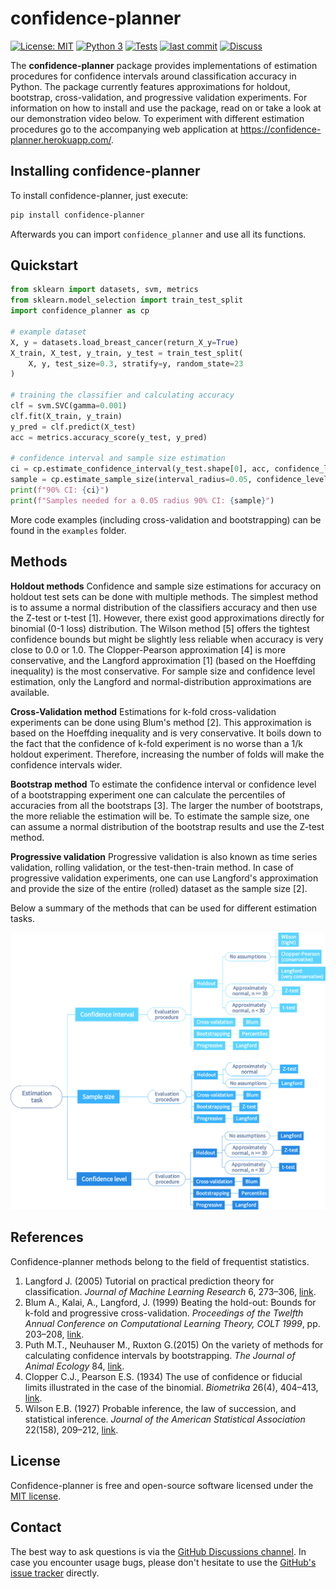 # confidence-planner

[![License: MIT](https://img.shields.io/badge/License-MIT-yellow.svg)](https://opensource.org/licenses/MIT)
[![Python 3](https://img.shields.io/badge/python-3-blue.svg)](https://www.python.org/downloads/)
[![Tests](https://github.com/dabrze/confidence-planner/actions/workflows/Tests.yml/badge.svg?branch=main)](https://github.com/dabrze/confidence-planner/actions/workflows/Tests.yml)
[![last commit](https://img.shields.io/github/last-commit/dabrze/confidence-planner)](https://github.com/dabrze/confidence-planner/commits/)
[![Discuss](https://img.shields.io/github/discussions/dabrze/confidence-planner)](https://github.com/dabrze/confidence-planner/discussions)

The **confidence-planner** package provides implementations of estimation procedures for confidence intervals 
around classification accuracy in Python. The package currently features approximations for holdout, bootstrap,
cross-validation, and progressive validation experiments. For information on how to install and use the package, 
read on or take a look at our demonstration video below. To experiment with different estimation procedures go to the 
accompanying web application at https://confidence-planner.herokuapp.com/. 

## Installing confidence-planner

To install confidence-planner, just execute:

```bash
pip install confidence-planner
```

Afterwards you can import `confidence_planner` and use all its functions.

## Quickstart

```python
from sklearn import datasets, svm, metrics
from sklearn.model_selection import train_test_split
import confidence_planner as cp

# example dataset
X, y = datasets.load_breast_cancer(return_X_y=True)
X_train, X_test, y_train, y_test = train_test_split(
    X, y, test_size=0.3, stratify=y, random_state=23
)

# training the classifier and calculating accuracy
clf = svm.SVC(gamma=0.001)
clf.fit(X_train, y_train)
y_pred = clf.predict(X_test)
acc = metrics.accuracy_score(y_test, y_pred)

# confidence interval and sample size estimation
ci = cp.estimate_confidence_interval(y_test.shape[0], acc, confidence_level=0.90)
sample = cp.estimate_sample_size(interval_radius=0.05, confidence_level=0.90)
print(f"90% CI: {ci}")
print(f"Samples needed for a 0.05 radius 90% CI: {sample}")
```

More code examples (including cross-validation and bootstrapping) can be found in the `examples` folder.

## Methods

**Holdout methods** Confidence and sample size estimations for accuracy on holdout test sets can be done with multiple methods.
The simplest method is to assume a normal distribution of the classifiers accuracy and then use the Z-test or t-test \[1\]. However,
there exist good approximations directly for binomial (0-1 loss) distribution. The Wilson method \[5\] offers the tightest confidence bounds
but might be slightly less reliable when accuracy is very close to 0.0 or 1.0. The Clopper-Pearson approximation \[4\] is more conservative, and the
Langford approximation \[1\] (based on the Hoeffding inequality) is the most conservative. For sample size and confidence level 
estimation, only the Langford and normal-distribution approximations are available.

**Cross-Validation method** Estimations for k-fold cross-validation experiments can be done using Blum's method \[2\]. This
 approximation is based on the Hoeffding inequality and is very conservative. It boils down to the fact that the confidence
 of k-fold experiment is no worse than a 1/k holdout experiment. Therefore, increasing the number of folds will make the
 confidence intervals wider.
 
**Bootstrap method** To estimate the confidence interval or confidence level of a bootstrapping experiment one can calculate
the percentiles of accuracies from all the bootstraps \[3\]. The larger the number of bootstraps, the more reliable the estimation will be. 
To estimate the sample size, one can assume a normal distribution of the bootstrap results and use the Z-test method.

**Progressive validation** Progressive validation is also known as time series validation, rolling validation, or the 
test-then-train method. In case of progressive validation experiments, one can use Langford's approximation and 
provide the size of the entire (rolled) dataset as the sample size \[2\].

Below a summary of the methods that can be used for different estimation tasks.

![Map of estimation methods](examples/img/map.svg)

## References

Confidence-planner methods belong to the field of frequentist statistics.

1. Langford J. (2005) Tutorial on practical prediction theory for classification. *Journal of Machine Learning Research* 6, 273–306, [link](https://www.jmlr.org/papers/volume6/langford05a/langford05a.pdf).
2. Blum A., Kalai, A., Langford, J. (1999) Beating the hold-out: Bounds for k-fold and progressive cross-validation. *Proceedings of the Twelfth Annual Conference on Computational Learning Theory, COLT 1999*, pp. 203–208, [link](https://www.ri.cmu.edu/pub_files/pub1/blum_a_1999_1/blum_a_1999_1.pdf).
3. Puth M.T., Neuhauser M., Ruxton G.(2015) On the variety of methods for calculating confidence intervals by bootstrapping. *The Journal of Animal Ecology* 84, [link](https://doi.org/10.1111/1365-2656.12382).
4. Clopper C.J., Pearson E.S. (1934) The use of confidence or fiducial limits illustrated in the case of the binomial. *Biometrika* 26(4), 404–413, [link](http://www.jstor.org/stable/2331986).
5. Wilson E.B. (1927) Probable inference, the law of succession, and statistical inference. *Journal of the American Statistical Association* 22(158), 209–212, [link](http://www.jstor.org/stable/2276774).

## License 

Confidence-planner is free and open-source software licensed under the [MIT license](https://opensource.org/licenses/MIT).

## Contact

The best way to ask questions is via the [GitHub Discussions channel](https://github.com/dabrze/confidence-planner/discussions). 
In case you encounter usage bugs, please don't hesitate to use the [GitHub's issue tracker](https://github.com/dabrze/confidence-planner/issues) directly. 
